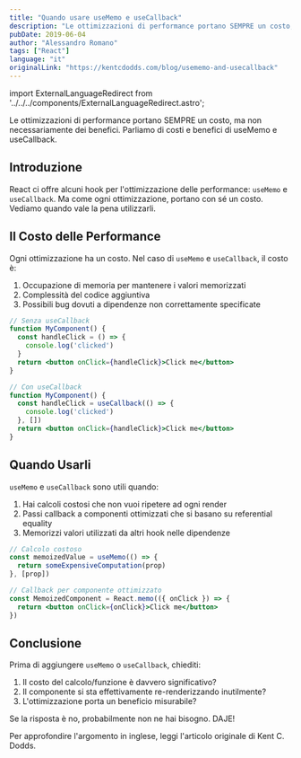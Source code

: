 ```yaml
---
title: "Quando usare useMemo e useCallback"
description: "Le ottimizzazioni di performance portano SEMPRE un costo, ma non necessariamente dei benefici. Parliamo di costi e benefici di useMemo e useCallback."
pubDate: 2019-06-04
author: "Alessandro Romano"
tags: ["React"]
language: "it"
originalLink: "https://kentcdodds.com/blog/usememo-and-usecallback"
---
```


import ExternalLanguageRedirect from '../../../components/ExternalLanguageRedirect.astro';

<ExternalLanguageRedirect targetLanguage="en" externalUrl="https://kentcdodds.com/blog/usememo-and-usecallback">

Le ottimizzazioni di performance portano SEMPRE un costo, ma non necessariamente dei benefici. Parliamo di costi e benefici di useMemo e useCallback.

## Introduzione

React ci offre alcuni hook per l'ottimizzazione delle performance: `useMemo` e `useCallback`. Ma come ogni ottimizzazione, portano con sé un costo. Vediamo quando vale la pena utilizzarli.

## Il Costo delle Performance

Ogni ottimizzazione ha un costo. Nel caso di `useMemo` e `useCallback`, il costo è:

1. Occupazione di memoria per mantenere i valori memorizzati
2. Complessità del codice aggiuntiva
3. Possibili bug dovuti a dipendenze non correttamente specificate

```jsx
// Senza useCallback
function MyComponent() {
  const handleClick = () => {
    console.log('clicked')
  }
  return <button onClick={handleClick}>Click me</button>
}

// Con useCallback
function MyComponent() {
  const handleClick = useCallback(() => {
    console.log('clicked')
  }, [])
  return <button onClick={handleClick}>Click me</button>
}
```

## Quando Usarli

`useMemo` e `useCallback` sono utili quando:

1. Hai calcoli costosi che non vuoi ripetere ad ogni render
2. Passi callback a componenti ottimizzati che si basano su referential equality
3. Memorizzi valori utilizzati da altri hook nelle dipendenze

```jsx
// Calcolo costoso
const memoizedValue = useMemo(() => {
  return someExpensiveComputation(prop)
}, [prop])

// Callback per componente ottimizzato
const MemoizedComponent = React.memo(({ onClick }) => {
  return <button onClick={onClick}>Click me</button>
})
```

## Conclusione

Prima di aggiungere `useMemo` o `useCallback`, chiediti:

1. Il costo del calcolo/funzione è davvero significativo?
2. Il componente si sta effettivamente re-renderizzando inutilmente?
3. L'ottimizzazione porta un beneficio misurabile?

Se la risposta è no, probabilmente non ne hai bisogno. DAJE!

Per approfondire l'argomento in inglese, leggi l'articolo originale di Kent C. Dodds.

</ExternalLanguageRedirect> 